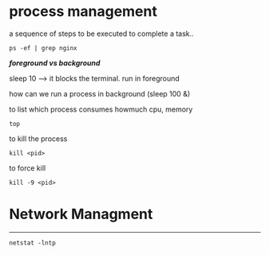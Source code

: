 # process management

a sequence of steps to be executed to complete a task..


```
ps -ef | grep nginx
```

***foreground vs background***

sleep 10 --> it blocks the terminal. run in foreground

how can we run a process in background (sleep 100 &)

to list which process consumes howmuch cpu, memory

```
top
```

to kill the process

```
kill <pid>
```
to force kill
```
kill -9 <pid>
```

# Network Managment
--------------

```
netstat -lntp
```